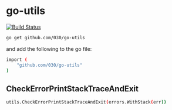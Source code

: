 # go-utils

[![Build Status](https://travis-ci.org/030/go-utils.svg?branch=master)](https://travis-ci.org/030/go-utils)

```bash
go get github.com/030/go-utils
```

and add the following to the go file:

```bash
import (
    "github.com/030/go-utils"
)
```

## CheckErrorPrintStackTraceAndExit

```bash
utils.CheckErrorPrintStackTraceAndExit(errors.WithStack(err))
```
